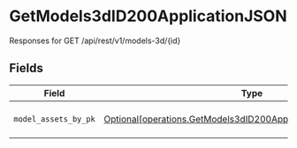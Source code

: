 # GetModels3dID200ApplicationJSON

Responses for GET /api/rest/v1/models-3d/{id}


## Fields

| Field                                                                                                                                        | Type                                                                                                                                         | Required                                                                                                                                     | Description                                                                                                                                  |
| -------------------------------------------------------------------------------------------------------------------------------------------- | -------------------------------------------------------------------------------------------------------------------------------------------- | -------------------------------------------------------------------------------------------------------------------------------------------- | -------------------------------------------------------------------------------------------------------------------------------------------- |
| `model_assets_by_pk`                                                                                                                         | [Optional[operations.GetModels3dID200ApplicationJSONModelAssets]](undefined/models/operations/getmodels3did200applicationjsonmodelassets.md) | :heavy_minus_sign:                                                                                                                           | columns and relationships of "model_assets"                                                                                                  |